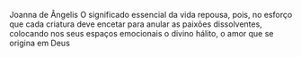 Joanna de Ângelis
O significado essencial da vida repousa, pois, no esforço que cada criatura deve encetar para anular as paixões dissolventes, colocando nos seus espaços emocionais o divino hálito, o amor que se origina em Deus
